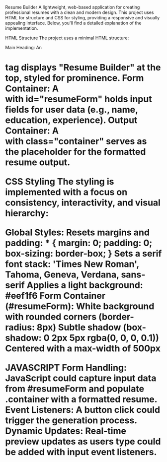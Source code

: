 Resume Builder
A lightweight, web-based application for creating professional resumes with a clean and modern design. This project uses HTML for structure and CSS for styling, providing a responsive and visually appealing interface. Below, you'll find a detailed explanation of the implementation.


HTML Structure
The project uses a minimal HTML structure:

Main Heading: An <h1> tag displays "Resume Builder" at the top, styled for prominence.
Form Container: A <div> with id="resumeForm" holds input fields for user data (e.g., name, education, experience).
Output Container: A <div> with class="container" serves as the placeholder for the formatted resume output.


CSS Styling
The styling is implemented with a focus on consistency, interactivity, and visual hierarchy:

Global Styles:
Resets margins and padding: * { margin: 0; padding: 0; box-sizing: border-box; }
Sets a serif font stack: 'Times New Roman', Tahoma, Geneva, Verdana, sans-serif
Applies a light background: #eef1f6
Form Container (#resumeForm):
White background with rounded corners (border-radius: 8px)
Subtle shadow (box-shadow: 0 2px 5px rgba(0, 0, 0, 0.1))
Centered with a max-width of 500px

JAVASCRIPT
Form Handling: JavaScript could capture input data from #resumeForm and populate .container with a formatted resume.
Event Listeners: A button click could trigger the generation process.
Dynamic Updates: Real-time preview updates as users type could be added with input event listeners.
